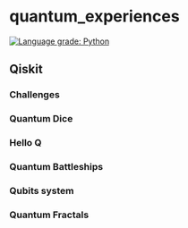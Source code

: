 # quantum_experiences

[![Language grade: Python](https://img.shields.io/lgtm/grade/python/g/mickahell/quantum_experiments.svg?logo=lgtm&logoWidth=18)](https://lgtm.com/projects/g/mickahell/quantum_experiments/context:python)

## Qiskit 
### Challenges
### Quantum Dice
### Hello Q
### Quantum Battleships
### Qubits system
### Quantum Fractals
